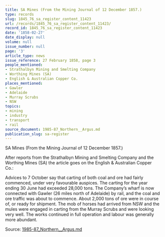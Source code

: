 ```yaml
---
title: SA Mines (From the Mining Journal of 12 December 1857.)
type: records
slug: 1845_76_sa_register_content_11423
url: /records/1845_76_sa_register_content_11423/
record_id: 1845_76_sa_register_content_11423
date: '1858-02-27'
date_display: null
volume: null
issue_number: null
page: '3'
article_type: news
issue_reference: 27 February 1858, page 3
people_mentioned:
- Strathalbyn Mining and Smelting Company
- Worthing Mines (SA)
- English & Australian Copper Co.
places_mentioned:
- Gawler
- Adelaide
- Murray Scrubs
- NSW
topics:
- mining
- industry
- transport
- rail
source_document: 1985-87_Northern__Argus.md
publication_slug: sa-register
---
```


SA Mines (From the Mining Journal of 12 December 1857.)

After reports from the Strathalbyn Mining and Smelting Company and the Worthing Mines (SA) the article goes on the English & Australian Copper Co.:

Advices to 7 October say that carting of both coal and ore had fairly commenced, under very favourable auspices.  The carting for the year ending 30 June had exceeded 28,000 tons.  The Company’s wharf is now connected with Gawler (26 miles north of Adelaide) by rail, and the coal and ore traffic was about to commence.  About 2,000 tons of ore were in course of, or ready for shipment.  The mob of horses had arrived from NSW and the mules were engaged in carting from the Murray Scrubs and were looking very well.  The works continued in full operation and labour was generally more abundant.

Source: [1985-87_Northern__Argus.md](/downloads/markdown/1985-87_Northern__Argus.md)
